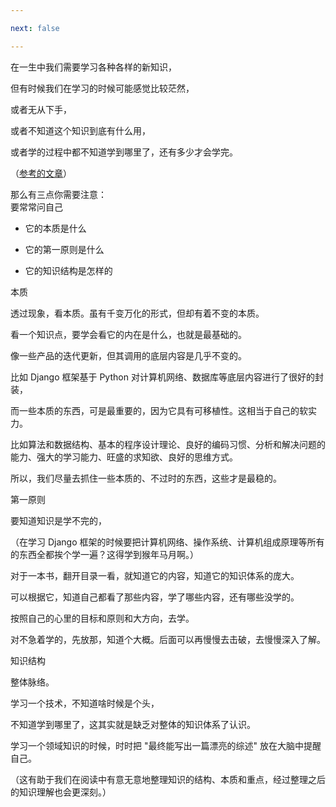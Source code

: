 ```yaml
---

next: false

---
```




<BlogInfo id="1082"/>

在一生中我们需要学习各种各样的新知识，

但有时候我们在学习的时候可能感觉比较茫然，

或者无从下手，

或者不知道这个知识到底有什么用，

或者学的过程中都不知道学到哪里了，还有多少才会学完。

（[参考的文章](https://cuiqingcai.com/36062.html)）

那么有三点你需要注意：  
要常常问自己

  * 它的本质是什么

  * 它的第一原则是什么

  * 它的知识结构是怎样的



本质

透过现象，看本质。虽有千变万化的形式，但却有着不变的本质。

看一个知识点，要学会看它的内在是什么，也就是最基础的。

像一些产品的迭代更新，但其调用的底层内容是几乎不变的。

比如 Django 框架基于 Python 对计算机网络、数据库等底层内容进行了很好的封装，

而一些本质的东西，可是最重要的，因为它具有可移植性。这相当于自己的软实力。

比如算法和数据结构、基本的程序设计理论、良好的编码习惯、分析和解决问题的能力、强大的学习能力、旺盛的求知欲、良好的思维方式。

所以，我们尽量去抓住一些本质的、不过时的东西，这些才是最稳的。



第一原则

要知道知识是学不完的，

（在学习 Django 框架的时候要把计算机网络、操作系统、计算机组成原理等所有的东西全都挨个学一遍？这得学到猴年马月啊。）

对于一本书，翻开目录一看，就知道它的内容，知道它的知识体系的庞大。

可以根据它，知道自己都看了那些内容，学了哪些内容，还有哪些没学的。  

按照自己的心里的目标和原则和大方向，去学。

对不急着学的，先放那，知道个大概。后面可以再慢慢去击破，去慢慢深入了解。



知识结构

整体脉络。

学习一个技术，不知道啥时候是个头，

不知道学到哪里了，这其实就是缺乏对整体的知识体系了认识。

学习一个领域知识的时候，时时把 "最终能写出一篇漂亮的综述" 放在大脑中提醒自己。

（这有助于我们在阅读中有意无意地整理知识的结构、本质和重点，经过整理之后的知识理解也会更深刻。）







<ActionBox />
